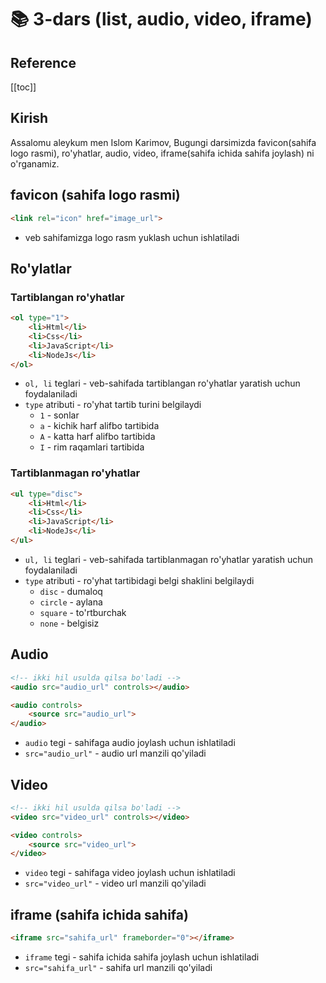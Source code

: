 # 📚 3-dars (list, audio, video, iframe)

<h2>Reference</h2>

[[toc]]

## Kirish
Assalomu aleykum men Islom Karimov, Bugungi darsimizda favicon(sahifa logo rasmi), ro'yhatlar, audio, video, iframe(sahifa ichida sahifa joylash) ni o'rganamiz. 

## favicon (sahifa logo rasmi)
```html
<link rel="icon" href="image_url">
``` 
- veb sahifamizga logo rasm yuklash uchun ishlatiladi

## Ro'ylatlar

### Tartiblangan ro'yhatlar
```html
<ol type="1">
    <li>Html</li>
    <li>Css</li>
    <li>JavaScript</li>
    <li>NodeJs</li>
</ol>
``` 
- `ol, li` teglari - veb-sahifada tartiblangan ro'yhatlar yaratish uchun foydalaniladi
- `type` atributi - ro'yhat tartib turini belgilaydi
    - `1` - sonlar 
    - `a` - kichik harf alifbo tartibida
    - `A` - katta harf alifbo tartibida
    - `I` - rim raqamlari tartibida

### Tartiblanmagan ro'yhatlar
```html
<ul type="disc">
    <li>Html</li>
    <li>Css</li>
    <li>JavaScript</li>
    <li>NodeJs</li>
</ul>
``` 
- `ul, li` teglari - veb-sahifada tartiblanmagan ro'yhatlar yaratish uchun foydalaniladi
- `type` atributi - ro'yhat tartibidagi belgi shaklini belgilaydi
    - `disc` - dumaloq 
    - `circle` - aylana
    - `square` - to'rtburchak
    - `none` - belgisiz

## Audio

```html
<!-- ikki hil usulda qilsa bo'ladi -->
<audio src="audio_url" controls></audio>

<audio controls>
    <source src="audio_url">
</audio>
```
- `audio` tegi - sahifaga audio joylash uchun ishlatiladi
-  `src="audio_url"` - audio url manzili qo'yiladi

## Video 

```html
<!-- ikki hil usulda qilsa bo'ladi -->
<video src="video_url" controls></video>

<video controls>
    <source src="video_url">
</video>
```
- `video` tegi - sahifaga video joylash uchun ishlatiladi
-  `src="video_url"` - video url manzili qo'yiladi

## iframe (sahifa ichida sahifa)

```html
<iframe src="sahifa_url" frameborder="0"></iframe>
```
- `iframe` tegi - sahifa ichida sahifa joylash uchun ishlatiladi
-  `src="sahifa_url"` - sahifa url manzili qo'yiladi